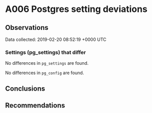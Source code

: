 # A006 Postgres setting deviations #

## Observations ##
Data collected: 2019-02-20 08:52:19 +0000 UTC  

### Settings (pg_settings) that differ ###

No differences in `pg_settings` are found.


No differences in `pg_config` are found.



## Conclusions ##


## Recommendations ##

